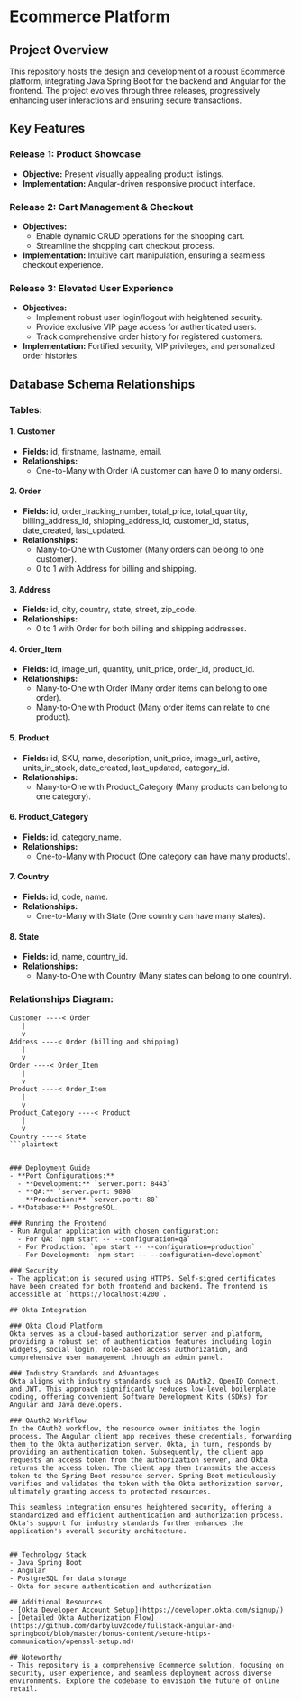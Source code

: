 # Ecommerce Platform

## Project Overview
This repository hosts the design and development of a robust Ecommerce platform, integrating Java Spring Boot for the backend and Angular for the frontend. The project evolves through three releases, progressively enhancing user interactions and ensuring secure transactions.

## Key Features

### Release 1: Product Showcase
- **Objective:** Present visually appealing product listings.
- **Implementation:** Angular-driven responsive product interface.

### Release 2: Cart Management & Checkout
- **Objectives:**
  - Enable dynamic CRUD operations for the shopping cart.
  - Streamline the shopping cart checkout process.
- **Implementation:** Intuitive cart manipulation, ensuring a seamless checkout experience.

### Release 3: Elevated User Experience
- **Objectives:**
  - Implement robust user login/logout with heightened security.
  - Provide exclusive VIP page access for authenticated users.
  - Track comprehensive order history for registered customers.
- **Implementation:** Fortified security, VIP privileges, and personalized order histories.

## Database Schema Relationships

### Tables:

#### 1. Customer
- **Fields:** id, firstname, lastname, email.
- **Relationships:**
  - One-to-Many with Order (A customer can have 0 to many orders).

#### 2. Order
- **Fields:** id, order_tracking_number, total_price, total_quantity, billing_address_id, shipping_address_id, customer_id, status, date_created, last_updated.
- **Relationships:**
  - Many-to-One with Customer (Many orders can belong to one customer).
  - 0 to 1 with Address for billing and shipping.

#### 3. Address
- **Fields:** id, city, country, state, street, zip_code.
- **Relationships:**
  - 0 to 1 with Order for both billing and shipping addresses.

#### 4. Order_Item
- **Fields:** id, image_url, quantity, unit_price, order_id, product_id.
- **Relationships:**
  - Many-to-One with Order (Many order items can belong to one order).
  - Many-to-One with Product (Many order items can relate to one product).

#### 5. Product
- **Fields:** id, SKU, name, description, unit_price, image_url, active, units_in_stock, date_created, last_updated, category_id.
- **Relationships:**
  - Many-to-One with Product_Category (Many products can belong to one category).

#### 6. Product_Category
- **Fields:** id, category_name.
- **Relationships:**
  - One-to-Many with Product (One category can have many products).

#### 7. Country
- **Fields:** id, code, name.
- **Relationships:**
  - One-to-Many with State (One country can have many states).

#### 8. State
- **Fields:** id, name, country_id.
- **Relationships:**
  - Many-to-One with Country (Many states can belong to one country).

### Relationships Diagram:

```plaintext
Customer ----< Order
   |
   v
Address ----< Order (billing and shipping)
   |
   v
Order ----< Order_Item
   |
   v
Product ----< Order_Item
   |
   v
Product_Category ----< Product
   |
   v
Country ----< State 
```plaintext


### Deployment Guide
- **Port Configurations:**
  - **Development:** `server.port: 8443`
  - **QA:** `server.port: 9898`
  - **Production:** `server.port: 80`
- **Database:** PostgreSQL.

### Running the Frontend
- Run Angular application with chosen configuration:
  - For QA: `npm start -- --configuration=qa`
  - For Production: `npm start -- --configuration=production`
  - For Development: `npm start -- --configuration=development`

### Security
- The application is secured using HTTPS. Self-signed certificates have been created for both frontend and backend. The frontend is accessible at `https://localhost:4200`.

## Okta Integration

### Okta Cloud Platform
Okta serves as a cloud-based authorization server and platform, providing a robust set of authentication features including login widgets, social login, role-based access authorization, and comprehensive user management through an admin panel.

### Industry Standards and Advantages
Okta aligns with industry standards such as OAuth2, OpenID Connect, and JWT. This approach significantly reduces low-level boilerplate coding, offering convenient Software Development Kits (SDKs) for Angular and Java developers.

### OAuth2 Workflow
In the OAuth2 workflow, the resource owner initiates the login process. The Angular client app receives these credentials, forwarding them to the Okta authorization server. Okta, in turn, responds by providing an authentication token. Subsequently, the client app requests an access token from the authorization server, and Okta returns the access token. The client app then transmits the access token to the Spring Boot resource server. Spring Boot meticulously verifies and validates the token with the Okta authorization server, ultimately granting access to protected resources.

This seamless integration ensures heightened security, offering a standardized and efficient authentication and authorization process. Okta's support for industry standards further enhances the application's overall security architecture.


## Technology Stack
- Java Spring Boot
- Angular
- PostgreSQL for data storage
- Okta for secure authentication and authorization

## Additional Resources
- [Okta Developer Account Setup](https://developer.okta.com/signup/)
- [Detailed Okta Authorization Flow](https://github.com/darbyluv2code/fullstack-angular-and-springboot/blob/master/bonus-content/secure-https-communication/openssl-setup.md)

## Noteworthy
- This repository is a comprehensive Ecommerce solution, focusing on security, user experience, and seamless deployment across diverse environments. Explore the codebase to envision the future of online retail.
